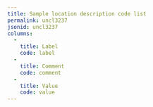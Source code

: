 ```yaml
---
title: Sample location description code list
permalink: uncl3237
jsonid: uncl3237
columns:
  - 
    title: Label
    code: label
  - 
    title: Comment
    code: comment
  - 
    title: Value
    code: value
---
```

